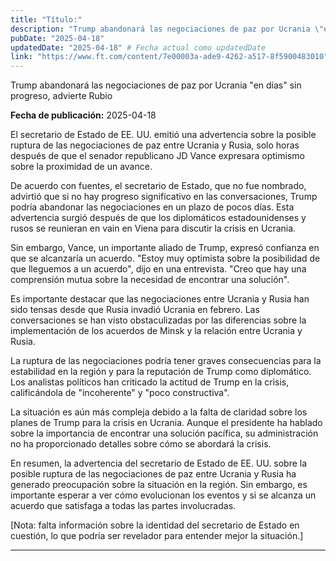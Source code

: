 ```yaml
---
title: "Título:"
description: "Trump abandonará las negociaciones de paz por Ucrania \"en días\" sin progreso, advierte Rubio"
pubDate: "2025-04-18"
updatedDate: "2025-04-18" # Fecha actual como updatedDate
link: "https://www.ft.com/content/7e00003a-ade9-4262-a517-8f5900483010"
---
```


Trump abandonará las negociaciones de paz por Ucrania "en días" sin progreso, advierte Rubio

**Fecha de publicación:** 2025-04-18

El secretario de Estado de EE. UU. emitió una advertencia sobre la posible ruptura de las negociaciones de paz entre Ucrania y Rusia, solo horas después de que el senador republicano JD Vance expresara optimismo sobre la proximidad de un avance.

De acuerdo con fuentes, el secretario de Estado, que no fue nombrado, advirtió que si no hay progreso significativo en las conversaciones, Trump podría abandonar las negociaciones en un plazo de pocos días. Esta advertencia surgió después de que los diplomáticos estadounidenses y rusos se reunieran en vain en Viena para discutir la crisis en Ucrania.

Sin embargo, Vance, un importante aliado de Trump, expresó confianza en que se alcanzaría un acuerdo. "Estoy muy optimista sobre la posibilidad de que lleguemos a un acuerdo", dijo en una entrevista. "Creo que hay una comprensión mutua sobre la necesidad de encontrar una solución".

Es importante destacar que las negociaciones entre Ucrania y Rusia han sido tensas desde que Rusia invadió Ucrania en febrero. Las conversaciones se han visto obstaculizadas por las diferencias sobre la implementación de los acuerdos de Minsk y la relación entre Ucrania y Rusia.

La ruptura de las negociaciones podría tener graves consecuencias para la estabilidad en la región y para la reputación de Trump como diplomático. Los analistas políticos han criticado la actitud de Trump en la crisis, calificándola de "incoherente" y "poco constructiva".

La situación es aún más compleja debido a la falta de claridad sobre los planes de Trump para la crisis en Ucrania. Aunque el presidente ha hablado sobre la importancia de encontrar una solución pacífica, su administración no ha proporcionado detalles sobre cómo se abordará la crisis.

En resumen, la advertencia del secretario de Estado de EE. UU. sobre la posible ruptura de las negociaciones de paz entre Ucrania y Rusia ha generado preocupación sobre la situación en la región. Sin embargo, es importante esperar a ver cómo evolucionan los eventos y si se alcanza un acuerdo que satisfaga a todas las partes involucradas.

[Nota: falta información sobre la identidad del secretario de Estado en cuestión, lo que podría ser revelador para entender mejor la situación.]

---
